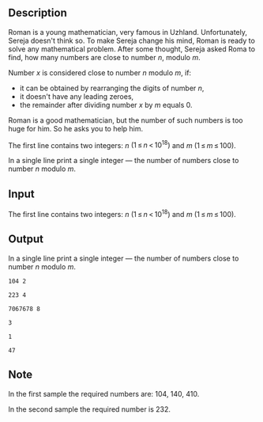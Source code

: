 ## Description

<div><p>Roman is a young mathematician, very famous in Uzhland. Unfortunately, Sereja doesn't think so. To make Sereja change his mind, Roman is ready to solve any mathematical problem. After some thought, Sereja asked Roma to find, how many numbers are close to number <span class="tex-span"><i>n</i></span>, modulo <span class="tex-span"><i>m</i></span>.</p><p>Number <span class="tex-span"><i>x</i></span> is considered close to number <span class="tex-span"><i>n</i></span> modulo <span class="tex-span"><i>m</i></span>, if:</p><ul> <li> it can be obtained by rearranging the digits of number <span class="tex-span"><i>n</i></span>, </li><li> it doesn't have any leading zeroes, </li><li> the remainder after dividing number <span class="tex-span"><i>x</i></span> by <span class="tex-span"><i>m</i></span> equals 0. </li></ul><p>Roman is a good mathematician, but the number of such numbers is too huge for him. So he asks you to help him.</p><p> </p></div><div class="input-specification"><p>The first line contains two integers: <span class="tex-span"><i>n</i></span> <span class="tex-span">(1 ≤ <i>n</i> &lt; 10<sup class="upper-index">18</sup>)</span> and <span class="tex-span"><i>m</i></span> <span class="tex-span">(1 ≤ <i>m</i> ≤ 100)</span>.</p></div><div class="output-specification"><p>In a single line print a single integer — the number of numbers close to number <span class="tex-span"><i>n</i></span> modulo <span class="tex-span"><i>m</i></span>.</p></div>

## Input

<p>The first line contains two integers: <span class="tex-span"><i>n</i></span> <span class="tex-span">(1 ≤ <i>n</i> &lt; 10<sup class="upper-index">18</sup>)</span> and <span class="tex-span"><i>m</i></span> <span class="tex-span">(1 ≤ <i>m</i> ≤ 100)</span>.</p>

## Output

<p>In a single line print a single integer — the number of numbers close to number <span class="tex-span"><i>n</i></span> modulo <span class="tex-span"><i>m</i></span>.</p>





```input1
104 2

```




```input2
223 4

```




```input3
7067678 8

```




```output1
3

```




```output2
1

```




```output3
47

```



## Note

<p>In the first sample the required numbers are: 104, 140, 410.</p><p>In the second sample the required number is 232.</p>
